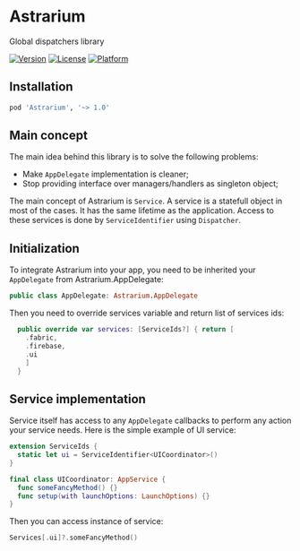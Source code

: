 # Astrarium

Global dispatchers library

[![Version](https://img.shields.io/cocoapods/v/Astrarium.svg?style=flat)](https://cocoapods.org/pods/Astrarium)
[![License](https://img.shields.io/cocoapods/l/Astrarium.svg?style=flat)](https://cocoapods.org/pods/Astrarium)
[![Platform](https://img.shields.io/cocoapods/p/Astrarium.svg?style=flat)](https://cocoapods.org/pods/Astrarium)

## Installation

```ruby
pod 'Astrarium', '~> 1.0'
```

## Main concept

The main idea behind this library is to solve the following problems:
- Make `AppDelegate` implementation is cleaner;
- Stop providing interface over managers/handlers as singleton object;

The main concept of Astrarium is `Service`. A service is a statefull object in most of the cases. 
It has the same lifetime as the application.
Access to these services is done by `ServiceIdentifier` using `Dispatcher`.

## Initialization

To integrate Astrarium into your app, you need to be inherited your `AppDelegate` from Astrarium.AppDelegate:

```swift
public class AppDelegate: Astrarium.AppDelegate
```
 
Then you need to override services variable and return list of services ids:

```swift
  public override var services: [ServiceIds?] { return [
    .fabric,
    .firebase,
    .ui
    ]
  }
```

## Service implementation

Service itself has access to any `AppDelegate` callbacks to perform any action your service needs.
Here is the simple example of UI service:

```swift
extension ServiceIds {
  static let ui = ServiceIdentifier<UICoordinator>()
}

final class UICoordinator: AppService {
  func someFancyMethod() {}
  func setup(with launchOptions: LaunchOptions) {}
}
```

Then you can access instance of service:

```swift
Services[.ui]?.someFancyMethod()
```
